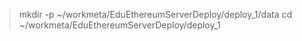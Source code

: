 > mkdir -p ~/workmeta/EduEthereumServerDeploy/deploy_1/data
> cd ~/workmeta/EduEthereumServerDeploy/deploy_1